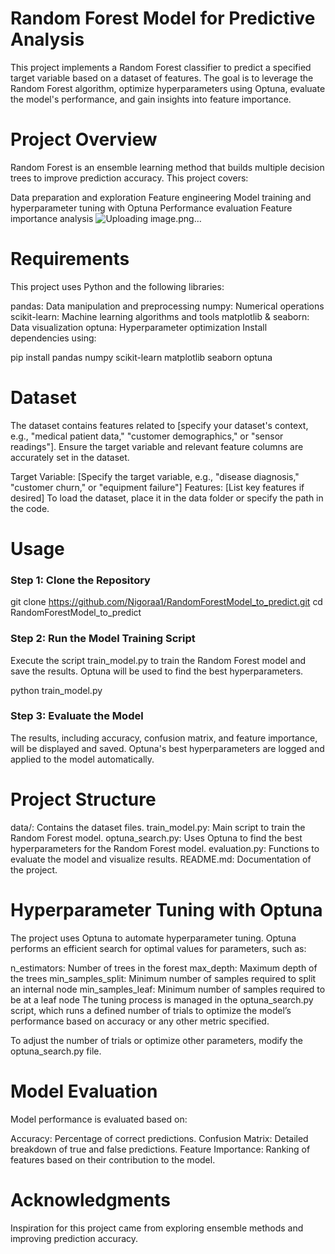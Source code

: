 # Random Forest Model for Predictive Analysis
This project implements a Random Forest classifier to predict a specified target variable based on a dataset of features. The goal is to leverage the Random Forest algorithm, optimize hyperparameters using Optuna, evaluate the model's performance, and gain insights into feature importance.

# Project Overview
Random Forest is an ensemble learning method that builds multiple decision trees to improve prediction accuracy. This project covers:

Data preparation and exploration
Feature engineering
Model training and hyperparameter tuning with Optuna
Performance evaluation
Feature importance analysis
![Uploading image.png…]()


# Requirements
This project uses Python and the following libraries:

pandas: Data manipulation and preprocessing
numpy: Numerical operations
scikit-learn: Machine learning algorithms and tools
matplotlib & seaborn: Data visualization
optuna: Hyperparameter optimization
Install dependencies using:

pip install pandas numpy scikit-learn matplotlib seaborn optuna
# Dataset
The dataset contains features related to [specify your dataset's context, e.g., "medical patient data," "customer demographics," or "sensor readings"]. Ensure the target variable and relevant feature columns are accurately set in the dataset.

Target Variable: [Specify the target variable, e.g., "disease diagnosis," "customer churn," or "equipment failure"]
Features: [List key features if desired]
To load the dataset, place it in the data folder or specify the path in the code.

# Usage
### Step 1: Clone the Repository

git clone https://github.com/Nigoraa1/RandomForestModel_to_predict.git
cd RandomForestModel_to_predict
### Step 2: Run the Model Training Script
Execute the script train_model.py to train the Random Forest model and save the results. Optuna will be used to find the best hyperparameters.

python train_model.py
### Step 3: Evaluate the Model
The results, including accuracy, confusion matrix, and feature importance, will be displayed and saved. Optuna's best hyperparameters are logged and applied to the model automatically.

# Project Structure
data/: Contains the dataset files.
train_model.py: Main script to train the Random Forest model.
optuna_search.py: Uses Optuna to find the best hyperparameters for the Random Forest model.
evaluation.py: Functions to evaluate the model and visualize results.
README.md: Documentation of the project.
# Hyperparameter Tuning with Optuna
The project uses Optuna to automate hyperparameter tuning. Optuna performs an efficient search for optimal values for parameters, such as:

n_estimators: Number of trees in the forest
max_depth: Maximum depth of the trees
min_samples_split: Minimum number of samples required to split an internal node
min_samples_leaf: Minimum number of samples required to be at a leaf node
The tuning process is managed in the optuna_search.py script, which runs a defined number of trials to optimize the model’s performance based on accuracy or any other metric specified.

To adjust the number of trials or optimize other parameters, modify the optuna_search.py file.

# Model Evaluation
Model performance is evaluated based on:

Accuracy: Percentage of correct predictions.
Confusion Matrix: Detailed breakdown of true and false predictions.
Feature Importance: Ranking of features based on their contribution to the model.

# Acknowledgments
Inspiration for this project came from exploring ensemble methods and improving prediction accuracy.

